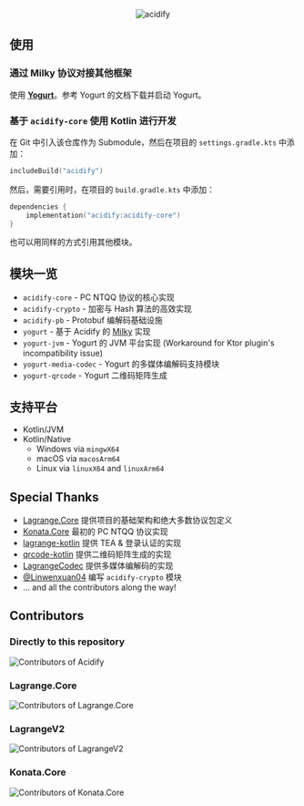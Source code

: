 <div align="center">

![acidify](https://socialify.git.ci/LagrangeDev/acidify/image?custom_description=&description=1&font=Inter&forks=1&issues=1&language=1&logo=https%3A%2F%2Fstatic.live.moe%2Flagrange.jpg&name=1&owner=1&pulls=1&stargazers=1&theme=Light)

</div>

## 使用

### 通过 Milky 协议对接其他框架

使用 **[Yogurt](yogurt/)**。参考 Yogurt 的文档下载并启动 Yogurt。

### 基于 `acidify-core` 使用 Kotlin 进行开发

在 Git 中引入该仓库作为 Submodule，然后在项目的 `settings.gradle.kts` 中添加：

```kts
includeBuild("acidify")
```

然后，需要引用时，在项目的 `build.gradle.kts` 中添加：

```kts
dependencies {
    implementation("acidify:acidify-core")
}
```

也可以用同样的方式引用其他模块。

## 模块一览

- `acidify-core` - PC NTQQ 协议的核心实现
- `acidify-crypto` - 加密与 Hash 算法的高效实现
- `acidify-pb` - Protobuf 编解码基础设施
- `yogurt` - 基于 Acidify 的 [Milky](https://milky.ntqqrev.org/) 实现
- `yogurt-jvm` - Yogurt 的 JVM 平台实现 (Workaround for Ktor plugin's incompatibility issue)
- `yogurt-media-codec` - Yogurt 的多媒体编解码支持模块
- `yogurt-qrcode` - Yogurt 二维码矩阵生成

## 支持平台

- Kotlin/JVM
- Kotlin/Native
    - Windows via `mingwX64`
    - macOS via `macosArm64`
    - Linux via `linuxX64` and `linuxArm64`

## Special Thanks

- [Lagrange.Core](https://github.com/LagrangeDev/Lagrange.Core)
  提供项目的基础架构和绝大多数协议包定义
- [Konata.Core](https://github.com/KonataDev/Konata.Core)
  最初的 PC NTQQ 协议实现
- [lagrange-kotlin](https://github.com/LagrangeDev/lagrange-kotlin)
  提供 TEA & 登录认证的实现
- [qrcode-kotlin](https://github.com/g0dkar/qrcode-kotlin/)
  提供二维码矩阵生成的实现
- [LagrangeCodec](https://github.com/LagrangeDev/LagrangeCodec)
  提供多媒体编解码的实现
- [@Linwenxuan04](https://github.com/Linwenxuan04)
  编写 `acidify-crypto` 模块
- ... and all the contributors along the way!

## Contributors

### Directly to this repository

![Contributors of Acidify](https://contributors-img.web.app/image?repo=LagrangeDev/Acidify)

### Lagrange.Core

![Contributors of Lagrange.Core](https://contributors-img.web.app/image?repo=LagrangeDev/Lagrange.Core)

### LagrangeV2

![Contributors of LagrangeV2](https://contributors-img.web.app/image?repo=LagrangeDev/LagrangeV2)

### Konata.Core

![Contributors of Konata.Core](https://contributors-img.web.app/image?repo=KonataDev/Konata.Core)
